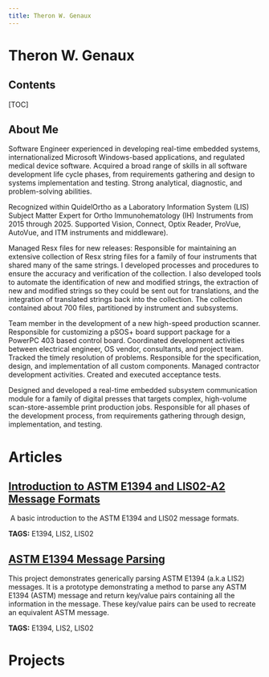 ```yaml
---
title: Theron W. Genaux
---
```


# Theron W. Genaux

## Contents

[TOC]

## About Me

Software Engineer experienced in developing real-time embedded systems, internationalized Microsoft Windows-based applications, and regulated medical device software. Acquired a broad range of skills in all software development life cycle phases, from requirements gathering and design to systems implementation and testing. Strong analytical, diagnostic, and problem-solving abilities.

Recognized within QuidelOrtho as a Laboratory Information System (LIS) Subject Matter Expert for Ortho Immunohematology (IH) Instruments from 2015 through 2025. Supported Vision, Connect, Optix Reader, ProVue, AutoVue, and ITM instruments and middleware).

Managed Resx files for new releases: Responsible for maintaining an extensive collection of Resx string files for a family of four instruments that shared many of the same strings. I developed processes and procedures to ensure the accuracy and verification of the collection. I also developed tools to automate the identification of new and modified strings, the extraction of new and modified strings so they could be sent out for translations, and the integration of translated strings back into the collection. The collection contained about 700 files, partitioned by instrument and subsystems. 

Team member in the development of a new high-speed production scanner. Responsible for customizing a pSOS+ board support package for a PowerPC 403 based control board. Coordinated development activities between electrical engineer, OS vendor, consultants, and project team. Tracked the timely resolution of problems. Responsible for the specification, design, and implementation of all custom components. Managed contractor development activities. Created and executed acceptance tests.

Designed and developed a real-time embedded subsystem communication module for a family of digital presses that targets complex, high-volume scan-store-assemble print production jobs. Responsible for all phases of the development process, from requirements gathering through design, implementation, and testing.

# Articles

## [Introduction to ASTM E1394 and LIS02-A2 Message Formats](https://twgenaux.github.io/MessageFormats/MessageFormats)

​	A basic introduction to the ASTM E1394 and LIS02 message formats.

**TAGS:** E1394, LIS2, LIS02

## [ASTM E1394 Message Parsing](https://twgenaux.github.io/ASTME1394MessagParsing/ASTME1394MessagParsing)  

This project demonstrates generically parsing ASTM  E1394 (a.k.a LIS2) messages. It is a prototype demonstrating a method to parse any ASTM  E1394 (ASTM) message and return key/value pairs containing all the information in the message. These key/value pairs can be used to recreate an equivalent ASTM message.

**TAGS:** E1394, LIS2, LIS02

# Projects





